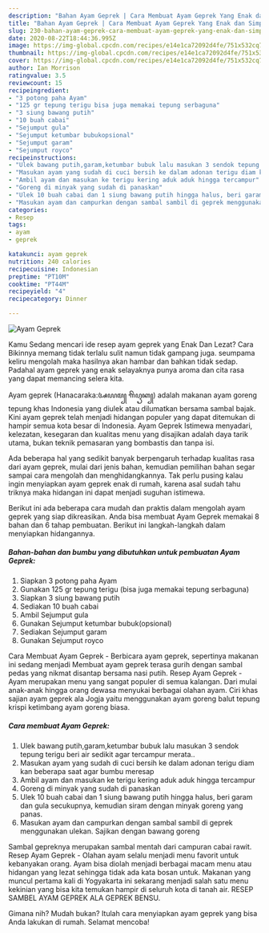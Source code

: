 ```yaml
---
description: "Bahan Ayam Geprek | Cara Membuat Ayam Geprek Yang Enak dan Simpel"
title: "Bahan Ayam Geprek | Cara Membuat Ayam Geprek Yang Enak dan Simpel"
slug: 230-bahan-ayam-geprek-cara-membuat-ayam-geprek-yang-enak-dan-simpel
date: 2020-08-22T18:44:36.995Z
image: https://img-global.cpcdn.com/recipes/e14e1ca72092d4fe/751x532cq70/ayam-geprek-foto-resep-utama.jpg
thumbnail: https://img-global.cpcdn.com/recipes/e14e1ca72092d4fe/751x532cq70/ayam-geprek-foto-resep-utama.jpg
cover: https://img-global.cpcdn.com/recipes/e14e1ca72092d4fe/751x532cq70/ayam-geprek-foto-resep-utama.jpg
author: Ian Morrison
ratingvalue: 3.5
reviewcount: 15
recipeingredient:
- "3 potong paha Ayam"
- "125 gr tepung terigu bisa juga memakai tepung serbaguna"
- "3 siung bawang putih"
- "10 buah cabai"
- "Sejumput gula"
- "Sejumput ketumbar bubukopsional"
- "Sejumput garam"
- "Sejumput royco"
recipeinstructions:
- "Ulek bawang putih,garam,ketumbar bubuk lalu masukan 3 sendok tepung terigu beri air sedikit agar tercampur merata.."
- "Masukan ayam yang sudah di cuci bersih ke dalam adonan terigu diam kan beberapa saat agar bumbu meresap"
- "Ambil ayam dan masukan ke terigu kering aduk aduk hingga tercampur"
- "Goreng di minyak yang sudah di panaskan"
- "Ulek 10 buah cabai dan 1 siung bawang putih hingga halus, beri garam dan gula secukupnya, kemudian siram dengan minyak goreng yang panas."
- "Masukan ayam dan campurkan dengan sambal sambil di geprek menggunakan ulekan. Sajikan dengan bawang goreng"
categories:
- Resep
tags:
- ayam
- geprek

katakunci: ayam geprek 
nutrition: 240 calories
recipecuisine: Indonesian
preptime: "PT10M"
cooktime: "PT44M"
recipeyield: "4"
recipecategory: Dinner

---
```



![Ayam Geprek](https://img-global.cpcdn.com/recipes/e14e1ca72092d4fe/751x532cq70/ayam-geprek-foto-resep-utama.jpg)

Kamu Sedang mencari ide resep ayam geprek yang Enak Dan Lezat? Cara Bikinnya memang tidak terlalu sulit namun tidak gampang juga. seumpama keliru mengolah maka hasilnya akan hambar dan bahkan tidak sedap. Padahal ayam geprek yang enak selayaknya punya aroma dan cita rasa yang dapat memancing selera kita.

Ayam geprek (Hanacaraka:ꦄꦪꦩ꧀ ꦒꦼꦥꦽꦏ꧀) adalah makanan ayam goreng tepung khas Indonesia yang diulek atau dilumatkan bersama sambal bajak. Kini ayam geprek telah menjadi hidangan populer yang dapat ditemukan di hampir semua kota besar di Indonesia. Ayam Geprek Istimewa menyadari, kelezatan, kesegaran dan kualitas menu yang disajikan adalah daya tarik utama, bukan teknik pemasaran yang bombastis dan tanpa isi.

Ada beberapa hal yang sedikit banyak berpengaruh terhadap kualitas rasa dari ayam geprek, mulai dari jenis bahan, kemudian pemilihan bahan segar sampai cara mengolah dan menghidangkannya. Tak perlu pusing kalau ingin menyiapkan ayam geprek enak di rumah, karena asal sudah tahu triknya maka hidangan ini dapat menjadi suguhan istimewa.


Berikut ini ada beberapa cara mudah dan praktis dalam mengolah ayam geprek yang siap dikreasikan. Anda bisa membuat Ayam Geprek memakai 8 bahan dan 6 tahap pembuatan. Berikut ini langkah-langkah dalam menyiapkan hidangannya.

<!--inarticleads1-->

##### Bahan-bahan dan bumbu yang dibutuhkan untuk pembuatan Ayam Geprek:

1. Siapkan 3 potong paha Ayam
1. Gunakan 125 gr tepung terigu (bisa juga memakai tepung serbaguna)
1. Siapkan 3 siung bawang putih
1. Sediakan 10 buah cabai
1. Ambil Sejumput gula
1. Gunakan Sejumput ketumbar bubuk(opsional)
1. Sediakan Sejumput garam
1. Gunakan Sejumput royco


Cara Membuat Ayam Geprek - Berbicara ayam geprek, sepertinya makanan ini sedang menjadi Membuat ayam geprek terasa gurih dengan sambal pedas yang nikmat disantap bersama nasi putih. Resep Ayam Geprek - Ayam merupakan menu yang sangat populer di semua kalangan. Dari mulai anak-anak hingga orang dewasa menyukai berbagai olahan ayam. Ciri khas sajian ayam geprek ala Jogja yaitu menggunakan ayam goreng balut tepung krispi ketimbang ayam goreng biasa. 

<!--inarticleads2-->

##### Cara membuat Ayam Geprek:

1. Ulek bawang putih,garam,ketumbar bubuk lalu masukan 3 sendok tepung terigu beri air sedikit agar tercampur merata..
1. Masukan ayam yang sudah di cuci bersih ke dalam adonan terigu diam kan beberapa saat agar bumbu meresap
1. Ambil ayam dan masukan ke terigu kering aduk aduk hingga tercampur
1. Goreng di minyak yang sudah di panaskan
1. Ulek 10 buah cabai dan 1 siung bawang putih hingga halus, beri garam dan gula secukupnya, kemudian siram dengan minyak goreng yang panas.
1. Masukan ayam dan campurkan dengan sambal sambil di geprek menggunakan ulekan. Sajikan dengan bawang goreng


Sambal gepreknya merupakan sambal mentah dari campuran cabai rawit. Resep Ayam Geprek - Olahan ayam selalu menjadi menu favorit untuk kebanyakan orang. Ayam bisa diolah menjadi berbagai macam menu atau hidangan yang lezat sehingga tidak ada kata bosan untuk. Makanan yang muncul pertama kali di Yogyakarta ini sekarang menjadi salah satu menu kekinian yang bisa kita temukan hampir di seluruh kota di tanah air. RESEP SAMBEL AYAM GEPREK ALA GEPREK BENSU. 

Gimana nih? Mudah bukan? Itulah cara menyiapkan ayam geprek yang bisa Anda lakukan di rumah. Selamat mencoba!

